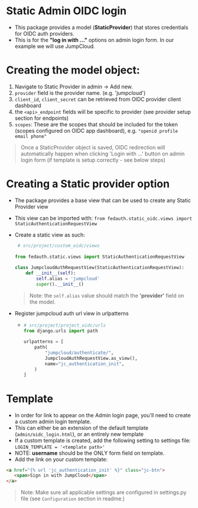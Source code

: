 # Static Admin OIDC login

- This package provides a model (**StaticProvider**) that stores credentials for OIDC auth providers.
- This is for the **"log in with ..."** options on admin login form. In our example we will use JumpCloud.


# Creating the model object:
   1. Navigate to Static Provider in admin -> Add new.
   2. `provider` field is the provider name. (e.g. 'jumpcloud')
   3. `client_id`, `client_secret` can be retrieved from OIDC provider client dashboard
   4. the `<api>_endpoint` fields will be specific to provider (see provider setup section for endpoints)
   5. `scopes`: These are the scopes that should be included for the token (scopes configured on OIDC app dashboard), e.g. `"openid profile email phone"`
   > Once a StaticProvider object is saved, OIDC redirection will automatically happen when clicking 'Login with ...' button on admin login form (if template is setup correctly - see below steps)

# Creating a Static provider option

- The package provides a base view that can be used to create any Static Provider view
- This view can be imported with: `from fedauth.static_oidc.views import StaticAuthenticationRequestView`
- Create a static view as such:
  ```python
   # src/project/custom_oidc/views
     
  from fedauth.static.views import StaticAuthenticationRequestView
     
  class JumpcloudAuthRequestView(StaticAuthenticationRequestView):
      def __init__(self):
          self.alias = 'jumpcloud'
          super().__init__()
  ```
   >   Note: the `self.alias` value should match the **'provider'** field on the model.

- Register jumpcloud auth url view in urlpatterns
  - ```python
    # src/project/project_oidc/urls
    from django.urls import path
   
    urlpatterns = [
        path(
            "jumpcloud/authenticate/",
            JumpcloudAuthRequestView.as_view(),
            name="jc_authentication_init",
        )
    ]
    ```
    
# Template
- In order for link to appear on the Admin login page, you'll need to create a custom admin login template.
- This can either be an extension of the default template (`admin/oidc_login.html`), or an entirely new template 
- If a custom template is created, add the following setting to settings file: `LOGIN_TEMPLATE = '<template path>'`
- NOTE: **username** should be the ONLY form field on template.
- Add the link on your custom template:
 ```html
<a href="{% url 'jc_authentication_init' %}" class="jc-btn">
    <span>Sign in with JumpCloud</span>
</a>
```

> Note: Make sure all applicable settings are configured in settings.py file (see `Configuration` section in readme.)